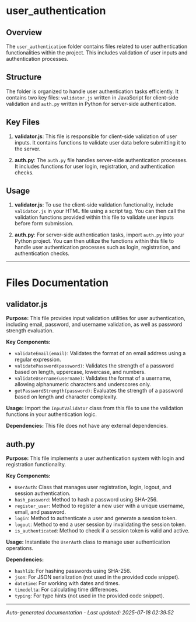 # user_authentication

## Overview
The `user_authentication` folder contains files related to user authentication functionalities within the project. This includes validation of user inputs and authentication processes.

## Structure
The folder is organized to handle user authentication tasks efficiently. It contains two key files: `validator.js` written in JavaScript for client-side validation and `auth.py` written in Python for server-side authentication.

## Key Files
1. **validator.js**: This file is responsible for client-side validation of user inputs. It contains functions to validate user data before submitting it to the server.
   
2. **auth.py**: The `auth.py` file handles server-side authentication processes. It includes functions for user login, registration, and authentication checks.

## Usage
1. **validator.js**: To use the client-side validation functionality, include `validator.js` in your HTML file using a script tag. You can then call the validation functions provided within this file to validate user inputs before form submission.

2. **auth.py**: For server-side authentication tasks, import `auth.py` into your Python project. You can then utilize the functions within this file to handle user authentication processes such as login, registration, and authentication checks.

---

# Files Documentation

## validator.js

**Purpose:** This file provides input validation utilities for user authentication, including email, password, and username validation, as well as password strength evaluation.

**Key Components:**
- `validateEmail(email)`: Validates the format of an email address using a regular expression.
- `validatePassword(password)`: Validates the strength of a password based on length, uppercase, lowercase, and numbers.
- `validateUsername(username)`: Validates the format of a username, allowing alphanumeric characters and underscores only.
- `getPasswordStrength(password)`: Evaluates the strength of a password based on length and character complexity.

**Usage:** Import the `InputValidator` class from this file to use the validation functions in your authentication logic.

**Dependencies:** This file does not have any external dependencies.

## auth.py

**Purpose:** This file implements a user authentication system with login and registration functionality.

**Key Components:**
- `UserAuth`: Class that manages user registration, login, logout, and session authentication.
- `hash_password`: Method to hash a password using SHA-256.
- `register_user`: Method to register a new user with a unique username, email, and password.
- `login`: Method to authenticate a user and generate a session token.
- `logout`: Method to end a user session by invalidating the session token.
- `is_authenticated`: Method to check if a session token is valid and active.

**Usage:** Instantiate the `UserAuth` class to manage user authentication operations.

**Dependencies:**
- `hashlib`: For hashing passwords using SHA-256.
- `json`: For JSON serialization (not used in the provided code snippet).
- `datetime`: For working with dates and times.
- `timedelta`: For calculating time differences.
- `typing`: For type hints (not used in the provided code snippet).

---
*Auto-generated documentation - Last updated: 2025-07-18 02:39:52*
